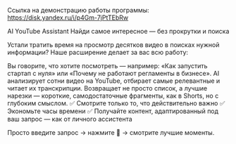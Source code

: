 Ссылка на демонстрацию работы программы: https://disk.yandex.ru/i/p4Gm-7jPtTEbRw

AI YouTube Assistant
Найди самое интересное — без прокрутки и поиска

Устали тратить время на просмотр десятков видео в поисках нужной информации?
Наше расширение делает за вас всю работу:

Вы говорите, что хотите посмотреть — например: «Как запустить стартап с нуля» или «Почему не работают регламенты в бизнесе».
AI анализирует сотни видео на YouTube, отбирает самые релевантные и читает их транскрипции.
Возвращает не просто список, а лучшие нарезки — короткие, самодостаточные фрагменты, как в Shorts, но с глубоким смыслом.
✅ Смотрите только то, что действительно важно
✅ Экономьте часы времени
✅ Получайте контент, адаптированный под ваш запрос — как от личного ассистента

Просто введите запрос → нажмите 🚀 → смотрите лучшие моменты.
